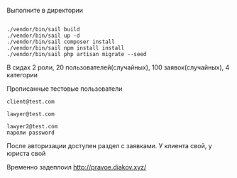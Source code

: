 Выполните в директории
```

./vendor/bin/sail build
./vendor/bin/sail up -d
./vendor/bin/sail composer install
./vendor/bin/sail npm install install
./vendor/bin/sail php artisan migrate --seed
```
В сидах 2 роли, 20 пользователей(случайных), 100 заявок(случайных), 4 категории

Прописанные тестовые пользователи
````
client@test.com

lawyer@test.com

lawyer2@test.com 
пароли password
````

После авторизации доступен раздел с заявками. У клиента свой, у юриста свой

Временно задеплоил http://pravoe.diakov.xyz/
